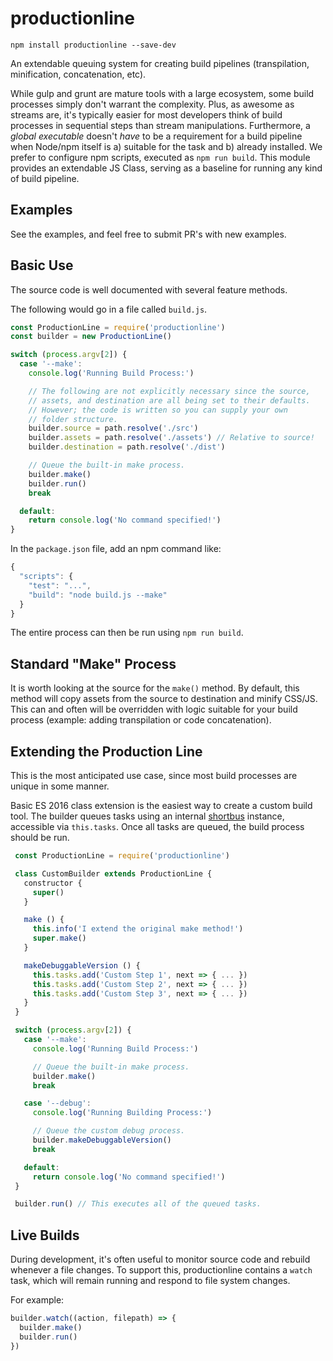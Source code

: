 # productionline

`npm install productionline --save-dev`

An extendable queuing system for creating build pipelines (transpilation, minification, concatenation, etc).

While gulp and grunt are mature tools with a large ecosystem, some build processes simply don't warrant the complexity. Plus, as awesome as streams are, it's typically easier for most developers think of build processes in sequential steps than stream manipulations. Furthermore, a _global executable_ doesn't _have_ to be a requirement for a build pipeline when Node/npm itself is a) suitable for the task and b) already installed. We prefer to configure npm scripts, executed as `npm run build`. This module provides an extendable JS Class, serving as a baseline for running any kind of build pipeline.

## Examples

See the examples, and feel free to submit PR's with new examples.

## Basic Use

The source code is well documented with several feature methods.

The following would go in a file called `build.js`.

```js
const ProductionLine = require('productionline')
const builder = new ProductionLine()

switch (process.argv[2]) {
  case '--make':
    console.log('Running Build Process:')

    // The following are not explicitly necessary since the source,
    // assets, and destination are all being set to their defaults.
    // However; the code is written so you can supply your own
    // folder structure.
    builder.source = path.resolve('./src')
    builder.assets = path.resolve('./assets') // Relative to source!
    builder.destination = path.resolve('./dist')

    // Queue the built-in make process.
    builder.make()
    builder.run()
    break

  default:
    return console.log('No command specified!')
}
```

In the `package.json` file, add an npm command like:

```js
{
  "scripts": {
    "test": "...",
    "build": "node build.js --make"
  }
}
```

The entire process can then be run using `npm run build`.

## Standard "Make" Process

It is worth looking at the source for the `make()` method. By default, this method will copy assets from the source to destination and minify CSS/JS. This can and often will be overridden with logic suitable for your build process (example: adding transpilation or code concatenation).

## Extending the Production Line

This is the most anticipated use case, since most build processes are unique in some manner.

Basic ES 2016 class extension is the easiest way to create a custom build tool. The builder queues tasks using an internal  [shortbus](https://github.com/coreybutler/shortbus) instance, accessible via `this.tasks`. Once all tasks are queued, the build process should be run.

```js
 const ProductionLine = require('productionline')

 class CustomBuilder extends ProductionLine {
   constructor {
     super()
   }

   make () {
     this.info('I extend the original make method!')
     super.make()
   }

   makeDebuggableVersion () {
     this.tasks.add('Custom Step 1', next => { ... })
     this.tasks.add('Custom Step 2', next => { ... })
     this.tasks.add('Custom Step 3', next => { ... })
   }
 }

 switch (process.argv[2]) {
   case '--make':
     console.log('Running Build Process:')

     // Queue the built-in make process.
     builder.make()
     break

   case '--debug':
     console.log('Running Building Process:')

     // Queue the custom debug process.
     builder.makeDebuggableVersion()
     break

   default:
     return console.log('No command specified!')
 }

 builder.run() // This executes all of the queued tasks.
 ```

## Live Builds

During development, it's often useful to monitor source code and rebuild whenever a file changes. To support this, productionline contains a `watch`
task, which will remain running and respond to file system changes.

For example:

```js
builder.watch((action, filepath) => {
  builder.make()
  builder.run()
})
```
